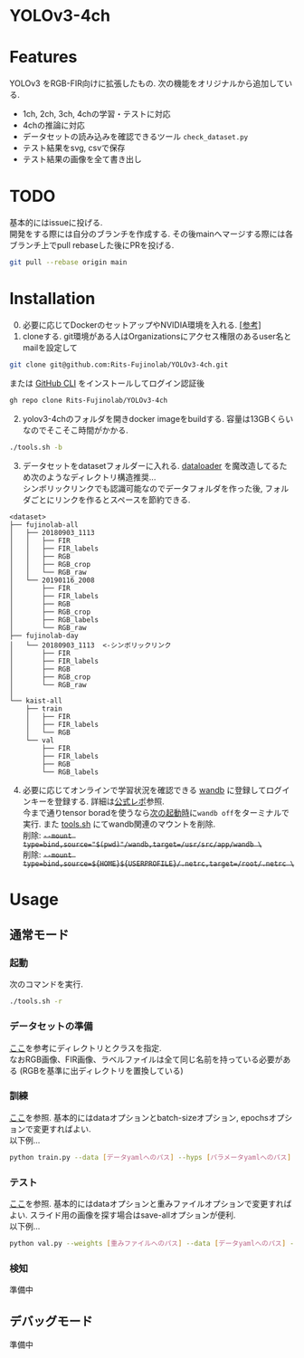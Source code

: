 YOLOv3-4ch
==========

# Features
YOLOv3 をRGB-FIR向けに拡張したもの. 次の機能をオリジナルから追加している.
- 1ch, 2ch, 3ch, 4chの学習・テストに対応
- 4chの推論に対応
- データセットの読み込みを確認できるツール `check_dataset.py`
- テスト結果をsvg, csvで保存
- テスト結果の画像を全て書き出し

# TODO
基本的にはissueに投げる.  
開発をする際には自分のブランチを作成する. その後mainへマージする際には各ブランチ上でpull rebaseした後にPRを投げる. 
```bash
git pull --rebase origin main
```

# Installation
0. 必要に応じてDockerのセットアップやNVIDIA環境を入れる. [[参考]](https://github.com/Rits-Fujinolab/Docker-setup/blob/master/server.md)
1. cloneする. git環境がある人はOrganizationsにアクセス権限のあるuser名とmailを設定して
  ```bash
  git clone git@github.com:Rits-Fujinolab/YOLOv3-4ch.git
  ```
  または [GitHub CLI](https://cli.github.com) をインストールしてログイン認証後
  ```bash
  gh repo clone Rits-Fujinolab/YOLOv3-4ch
  ```

2. yolov3-4chのフォルダを開きdocker imageをbuildする. 容量は13GBくらいなのでそこそこ時間がかかる.
  ```bash
  ./tools.sh -b
  ```

3. データセットをdatasetフォルダーに入れる. [dataloader](utils/datasets.py) を魔改造してるため次のようなディレクトリ構造推奨...  
  シンボリックリンクでも認識可能なのでデータフォルダを作った後, フォルダごとにリンクを作るとスペースを節約できる.
  ```
  <dataset>
  ├── fujinolab-all
  │   ├── 20180903_1113
  │   │   ├── FIR
  │   │   ├── FIR_labels
  │   │   ├── RGB
  │   │   ├── RGB_crop
  │   │   └── RGB_raw
  │   └── 20190116_2008
  │       ├── FIR
  │       ├── FIR_labels
  │       ├── RGB
  │       ├── RGB_crop
  │       ├── RGB_labels
  │       └── RGB_raw
  ├── fujinolab-day
  │   └── 20180903_1113  <-シンボリックリンク
  │       ├── FIR
  │       ├── FIR_labels
  │       ├── RGB
  │       ├── RGB_crop
  │       └── RGB_raw
  │   
  └── kaist-all
      ├── train
      │   ├── FIR
      │   ├── FIR_labels
      │   └── RGB
      └── val
          ├── FIR
          ├── FIR_labels
          ├── RGB
          └── RGB_labels
  ```

4. 必要に応じてオンラインで学習状況を確認できる [wandb](https://wandb.ai/home) に登録してログインキーを登録する. 詳細は[公式レポ](https://github.com/ultralytics/yolov5/issues/1289)参照.  
今まで通りtensor boradを使うなら[次の起動時](#起動)に`wandb off`をターミナルで実行. また [tools.sh](tools.sh) にてwandb関連のマウントを削除.  
削除: ~~`--mount type=bind,source="$(pwd)"/wandb,target=/usr/src/app/wandb \`~~  
削除: ~~`--mount type=bind,source=${HOME}${USERPROFILE}/.netrc,target=/root/.netrc \`~~

# Usage
## 通常モード
  ### 起動
  次のコマンドを実行.
  ```bash
  ./tools.sh -r
  ```

  ### データセットの準備
  [ここ](data/fujinolab-all.yaml)を参考にディレクトリとクラスを指定.  
  なおRGB画像、FIR画像、ラベルファイルは全て同じ名前を持っている必要がある (RGBを基準に出ディレクトリを置換している)

  ### 訓練
  [ここ](memo.txt)を参照. 基本的にはdataオプションとbatch-sizeオプション, epochsオプションで変更すればよい.  
  以下例...
  ```bash
  python train.py --data [データyamlへのパス] --hyps [パラメータyamlへのパス] --batch-size [n (自動推定:-1)] --epochs [エポック数]
  ```

  ### テスト
  [ここ](memo.txt)を参照. 基本的にはdataオプションと重みファイルオプションで変更すればよい. スライド用の画像を探す場合はsave-allオプションが便利.  
  以下例...
  ```bash
  python val.py --weights [重みファイルへのパス] --data [データyamlへのパス] --save-all
  ```

  ### 検知
  準備中

## デバッグモード
準備中

